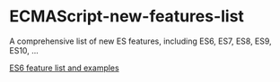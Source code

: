 # ECMAScript-new-features-list
A comprehensive list of new ES features, including ES6, ES7, ES8, ES9, ES10, ...

[ES6 feature list and examples](ES6.md)
